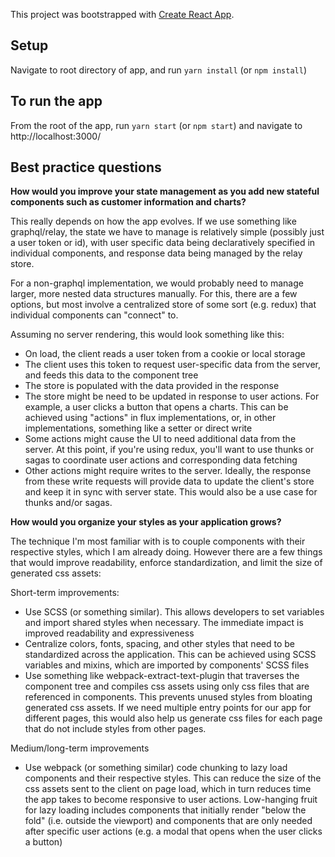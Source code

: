 This project was bootstrapped with [Create React App](https://github.com/facebook/create-react-app).

## Setup

Navigate to root directory of app, and run `yarn install` (or `npm install`)

## To run the app

From the root of the app, run `yarn start` (or `npm start`) and navigate to http://localhost:3000/

## Best practice questions

**How would you improve your state management as you add new stateful components such as customer
information and charts?**

This really depends on how the app evolves. If we use something like graphql/relay, the state we have to manage is relatively simple (possibly just a user token or id), with user specific data being declaratively specified in individual components, and response data being managed by the relay store.

For a non-graphql implementation, we would probably need to manage larger, more nested data structures manually. For this, there are a few
options, but most involve a centralized store of some sort (e.g. redux) that individual components can "connect" to.

Assuming no server rendering, this would look something like this:
- On load, the client reads a user token from a cookie or local storage
- The client uses this token to request user-specific data from the server, and feeds this data to the component tree
- The store is populated with the data provided in the response
- The store might be need to be updated in response to user actions. For example, a user clicks a button that opens a charts. This can be achieved using "actions" in flux implementations, or, in other implementations, something like a setter or direct write
- Some actions might cause the UI to need additional data from the server. At this point, if you're using redux, you'll want to use thunks or sagas to coordinate user actions and corresponding data fetching
- Other actions might require writes to the server. Ideally, the response from these write requests will provide data to update the client's store and keep it in sync with server state. This would also be a use case for thunks and/or sagas.

**How would you organize your styles as your application grows?**

The technique I'm most familiar with is to couple components with their respective styles, which I am already doing. However there are a few things that would improve readability, enforce standardization, and limit the size of generated css assets:

Short-term improvements:
- Use SCSS (or something similar). This allows developers to set variables and import shared styles when necessary. The immediate impact is improved readability and expressiveness
- Centralize colors, fonts, spacing, and other styles that need to be standardized across the application. This can be achieved using SCSS variables and mixins, which are imported by components' SCSS files
- Use something like webpack-extract-text-plugin that traverses the component tree and compiles css assets using only css files that are referenced in components. This prevents unused styles from bloating generated css assets. If we need multiple entry points for our app for different pages, this would also help us generate css files for each page that do not include styles from other pages.

Medium/long-term improvements
- Use webpack (or something similar) code chunking to lazy load components and their respective styles. This can reduce the size of the css assets sent to the client on page load, which in turn reduces time the app takes to become responsive to user actions. Low-hanging fruit for lazy loading includes components that initially render "below the fold" (i.e. outside the viewport) and components that are only needed after specific user actions (e.g. a modal that opens when the user clicks a button)

